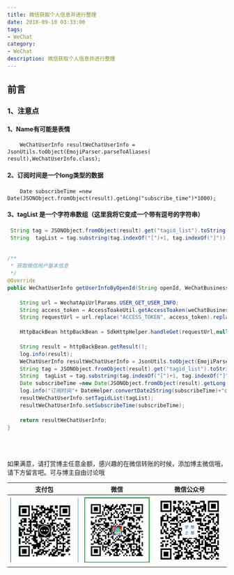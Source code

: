 ```yaml
---
title: 微信获取个人信息并进行整理
date: 2018-09-10 03:33:00
tags: 
- WeChat
category: 
- WeChat
description: 微信获取个人信息并进行整理
---
```

<!-- image url 
https://raw.githubusercontent.com/HealerJean/HealerJean.github.io/master/blogImages
　　首行缩进
<font color="red">  </font>
-->

## 前言


### 1、注意点
#### 1、Name有可能是表情

```
    WeChatUserInfo resultWeChatUserInfo = JsonUtils.toObject(EmojiParser.parseToAliases( result),WeChatUserInfo.class);

```
#### 2、订阅时间是一个long类型的数据

```
    Date subscribeTime =new Date(JSONObject.fromObject(result).getLong("subscribe_time")*1000);

```
#### 3、tagList 是一个字符串数组（这里我将它变成一个带有逗号的字符串）


```java
 String tag = JSONObject.fromObject(result).get("tagid_list").toString();
 String  tagList = tag.substring(tag.indexOf("[")+1, tag.indexOf("]"));
 
```


```java
/**
 * 获取微信用户基本信息
 */
@Override
public WeChatUserInfo getUserInfoByOpenId(String openId, WeChatBusinessNo weChatBusinessNo) {

    String url = WechatApiUrlParams.USER_GET_USER_INFO;
    String access_token = AccessToakeUtil.getAccessToaken(weChatBusinessNo);
    String requestUrl = url.replace("ACCESS_TOKEN", access_token).replace("OPENID", openId);

    HttpBackBean httpBackBean = SdkHttpHelper.handleGet(requestUrl,null,null,SdkHttpHelper.OVERTIME);

    String result = httpBackBean.getResult();
    log.info(result);
    WeChatUserInfo resultWeChatUserInfo = JsonUtils.toObject(EmojiParser.parseToAliases( result),WeChatUserInfo.class);
    String tag = JSONObject.fromObject(result).get("tagid_list").toString();
    String  tagList = tag.substring(tag.indexOf("[")+1, tag.indexOf("]"));
    Date subscribeTime =new Date(JSONObject.fromObject(result).getLong("subscribe_time")*1000);
    log.info("订阅时间"+ DateHelper.convertDate2String(subscribeTime)+"openId"+resultWeChatUserInfo.getOpenId());
    resultWeChatUserInfo.setTagidList(tagList);
    resultWeChatUserInfo.setSubscribeTime(subscribeTime);

    return resultWeChatUserInfo;
}

```








<br/><br/><br/>
如果满意，请打赏博主任意金额，感兴趣的在微信转账的时候，添加博主微信哦， 请下方留言吧。可与博主自由讨论哦

|支付包 | 微信|微信公众号|
|:-------:|:-------:|:------:|
|![支付宝](https://raw.githubusercontent.com/HealerJean/HealerJean.github.io/master/assets/img/tctip/alpay.jpg) | ![微信](https://raw.githubusercontent.com/HealerJean/HealerJean.github.io/master/assets/img/tctip/weixin.jpg)|![微信公众号](https://raw.githubusercontent.com/HealerJean/HealerJean.github.io/master/assets/img/my/qrcode_for_gh_a23c07a2da9e_258.jpg)|




<!-- Gitalk 评论 start  -->

<link rel="stylesheet" href="https://unpkg.com/gitalk/dist/gitalk.css">
<script src="https://unpkg.com/gitalk@latest/dist/gitalk.min.js"></script> 
<div id="gitalk-container"></div>    
 <script type="text/javascript">
    var gitalk = new Gitalk({
		clientID: `1d164cd85549874d0e3a`,
		clientSecret: `527c3d223d1e6608953e835b547061037d140355`,
		repo: `HealerJean.github.io`,
		owner: 'HealerJean',
		admin: ['HealerJean'],
		id: 'CX82PnkGwxu51TUj',
    });
    gitalk.render('gitalk-container');
</script> 

<!-- Gitalk end -->

